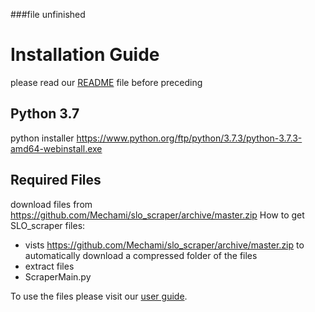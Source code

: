###file unfinished
# Installation Guide

please read our <a href="README.md" target="\_blank">README</a> file before preceding

## Python 3.7

python installer https://www.python.org/ftp/python/3.7.3/python-3.7.3-amd64-webinstall.exe

## Required Files

download files from https://github.com/Mechami/slo_scraper/archive/master.zip
How to get SLO_scraper files:
* vists https://github.com/Mechami/slo_scraper/archive/master.zip to automatically download a compressed folder of the files
* extract files
* ScraperMain.py

To use the files please visit our <a href="User Guide.md" target="\_blank">user guide</a>.

